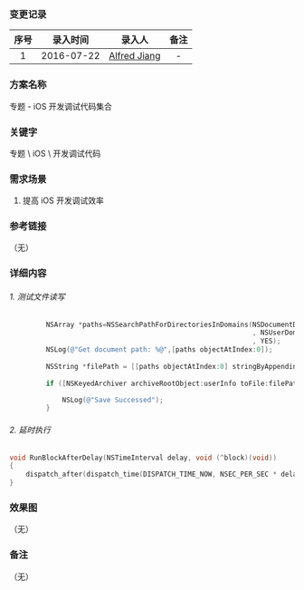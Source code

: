 ### 变更记录

| 序号 | 录入时间 | 录入人 | 备注 |
|:--------:|:--------:|:--------:|:--------:|
| 1 | 2016-07-22 | [Alfred Jiang](https://github.com/viktyz) | - |

### 方案名称

专题 - iOS 开发调试代码集合

### 关键字

专题  \ iOS \ 开发调试代码

### 需求场景

1. 提高 iOS 开发调试效率

### 参考链接
（无）

### 详细内容

###### 1. 测试文件读写
```objectivec
         NSArray *paths=NSSearchPathForDirectoriesInDomains(NSDocumentDirectory
                                                            , NSUserDomainMask
                                                            , YES);
         NSLog(@"Get document path: %@",[paths objectAtIndex:0]);
         
         NSString *filePath = [[paths objectAtIndex:0] stringByAppendingPathComponent:@"testFile"];
         
         if ([NSKeyedArchiver archiveRootObject:userInfo toFile:filePath]) {

             NSLog(@"Save Successed");
         }
```

###### 2. 延时执行
```objectivec
void RunBlockAfterDelay(NSTimeInterval delay, void (^block)(void))
{
    dispatch_after(dispatch_time(DISPATCH_TIME_NOW, NSEC_PER_SEC * delay),dispatch_get_main_queue(), block);
}
```

### 效果图
（无）

### 备注
（无）